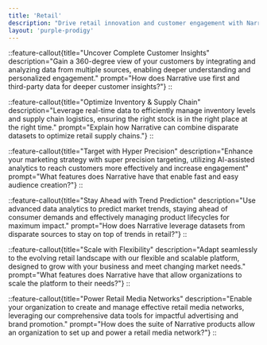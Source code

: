 ```yaml
---
title: 'Retail'
description: "Drive retail innovation and customer engagement with Narrative's cutting-edge data collaboration platform, designed for scalability and user-friendly experiences."
layout: 'purple-prodigy'
---
```

::feature-callout{title="Uncover Complete Customer Insights" description="Gain a 360-degree view of your customers by integrating and analyzing data from multiple sources, enabling deeper understanding and personalized engagement." prompt="How does Narrative use first and third-party data for deeper customer insights?"}
::

::feature-callout{title="Optimize Inventory & Supply Chain" description="Leverage real-time data to efficiently manage inventory levels and supply chain logistics, ensuring the right stock is in the right place at the right time." prompt="Explain how Narrative can combine disparate datasets to optimize retail supply chains."}
::

::feature-callout{title="Target with Hyper Precision" description="Enhance your marketing strategy with super precision targeting, utilizing AI-assisted analytics to reach customers more effectively and increase engagement" prompt="What features does Narrative have that enable fast and easy audience creation?"}
::

::feature-callout{title="Stay Ahead with Trend Prediction" description="Use advanced data analytics to predict market trends, staying ahead of consumer demands and effectively managing product lifecycles for maximum impact." prompt="How does Narrative leverage datasets from disparate sources to stay on top of trends in retail?"}
::

::feature-callout{title="Scale with Flexibility" description="Adapt seamlessly to the evolving retail landscape with our flexible and scalable platform, designed to grow with your business and meet changing market needs." prompt="What features does Narrative have that allow organizations to scale the platform to their needs?"}
::

::feature-callout{title="Power Retail Media Networks" description="Enable your organization to create and manage effective retail media networks, leveraging our comprehensive data tools for impactful advertising and brand promotion." prompt="How does the suite of Narrative products allow an organization to set up and power a retail media network?"}
::
